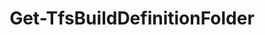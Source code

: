 ﻿---
title: Get-TfsBuildDefinitionFolder
breadcrumbs: [ "Pipeline", "Build" ]
parent: "Pipeline.Build"
description: "Gets one or more build/pipeline definition folders in a team project."
remarks: 
parameterSets: 
  "_All_": [ Collection, Folder, Project, QueryOrder ] 
  "__AllParameterSets":  
    Folder: 
      type: "object"  
      position: "0"  
    Collection: 
      type: "object"  
    Project: 
      type: "object"  
    QueryOrder: 
      type: "FolderQueryOrder" 
parameters: 
  - name: "Folder" 
    description: "Specifies the folder path. Wildcards are supported. When omitted, all build/pipeline folders in the supplied team project are returned." 
    globbing: false 
    position: 0 
    type: "object" 
    aliases: [ Path ] 
    defaultValue: "**" 
  - name: "Path" 
    description: "Specifies the folder path. Wildcards are supported. When omitted, all build/pipeline folders in the supplied team project are returned.This is an alias of the Folder parameter." 
    globbing: false 
    position: 0 
    type: "object" 
    aliases: [ Path ] 
    defaultValue: "**" 
  - name: "QueryOrder" 
    description: "Specifies the query order. When omitted, defaults to None.Possible values: None, FolderAscending, FolderDescending" 
    globbing: false 
    type: "FolderQueryOrder" 
    defaultValue: "None" 
  - name: "Project" 
    description: "Specifies the name of the Team Project, its ID (a GUID), or a Microsoft.TeamFoundation.Core.WebApi.TeamProject object to connect to. When omitted, it defaults to the connection set by Connect-TfsTeamProject (if any). For more details, see the Get-TfsTeamProject cmdlet." 
    globbing: false 
    pipelineInput: "true (ByValue)" 
    type: "object" 
  - name: "Collection" 
    description: "Specifies the URL to the Team Project Collection or Azure DevOps Organization to connect to, a TfsTeamProjectCollection object (Windows PowerShell only), or a VssConnection object. You can also connect to an Azure DevOps Services organizations by simply providing its name instead of the full URL. For more details, see the Get-TfsTeamProjectCollection cmdlet. When omitted, it defaults to the connection set by Connect-TfsTeamProjectCollection (if any)." 
    globbing: false 
    type: "object"
inputs: 
  - type: "System.Object" 
    description: "Specifies the name of the Team Project, its ID (a GUID), or a Microsoft.TeamFoundation.Core.WebApi.TeamProject object to connect to. When omitted, it defaults to the connection set by Connect-TfsTeamProject (if any). For more details, see the Get-TfsTeamProject cmdlet."
outputs: 
  - type: "Microsoft.TeamFoundation.Build.WebApi.Folder" 
    description: 
notes: 
relatedLinks: 
  - text: "Online Version:" 
    uri: "https://tfscmdlets.dev/Cmdlets/Pipeline/Build/Get-TfsBuildDefinitionFolder"
aliases: 
examples: 
---
